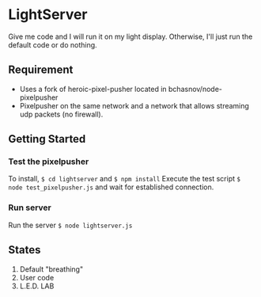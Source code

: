 # LightServer

Give me code and I will run it on my light display. Otherwise, I'll just run the default code or do nothing.

## Requirement
* Uses a fork of heroic-pixel-pusher located in bchasnov/node-pixelpusher
* Pixelpusher on the same network and a network that allows streaming udp packets (no firewall).

## Getting Started
### Test the pixelpusher
To install, `$ cd lightserver` and `$ npm install`
Execute the test script `$ node test_pixelpusher.js` and wait for established connection.

### Run server
Run the server `$ node lightserver.js`


## States

1. Default "breathing"
2. User code
3. L.E.D. LAB



